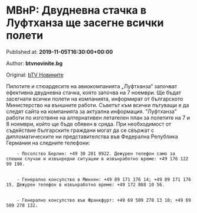 
# МВнР: Двудневна стачка в Луфтханза ще засегне всички полети

Published at: **2019-11-05T16:30:00+00:00**

Author: **btvnovinite.bg**

Original: [bTV Новините](https://btvnovinite.bg/bulgaria/mvnr-dvudnevna-stachka-v-lufthanza-shte-zasegne-vsichki-poleti.html)

Пилотите и стюардесите на авиокомпанията „Луфтханза“ започват ефективна двудневна стачка, която започва на 7 ноември.
Ще бъдат засегнати всички полети на компанията, информират от българското Министерство на външните работи.
Съветът към всички пътуващи е да следят сайта на компанията за актуална информация.
"Луфтханза" работи по изготвяне на алтернативен летателен план за полетите на 7 и 8 ноември, който ще бъде обявен в сряда.
При необходимост от съдействие българските граждани могат да се свържат с дипломатическите ни представителства във Федерална Република Германия на следните телефони:

        - Посолство Берлин: +49 30 201 0922. Дежурен телефон само за спешни случаи и извънредни ситуации в извънработно време: +49 176 122 99 190.
      

        - Генерално консулство в Мюнхен: +49 89 171 176 14; +49 89 171 176 15. Дежурен телефон в извънработно време: +49 172 888 10 56.
      

        - Генерално консулство във Франкфурт: +49 69 509 278 13 10; +49 69 509 278 132.
      
